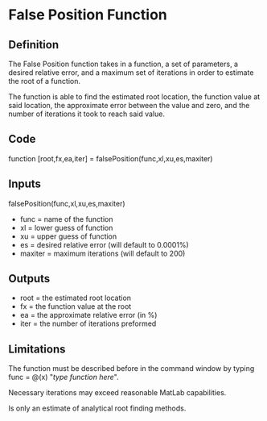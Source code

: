 # False Position Function

## Definition

The False Position function takes in a function, a set of parameters, a desired relative error, and a maximum set of iterations in order to estimate the root of a function.

The function is able to find the estimated root location, the function value at said location, the approximate error between the value and zero, and the number of iterations it took to reach said value.

## Code

function [root,fx,ea,iter] = falsePosition(func,xl,xu,es,maxiter)

## Inputs
falsePosition(func,xl,xu,es,maxiter)
* func    = name of the function
* xl      = lower guess of function
* xu      = upper guess of function
* es      = desired relative error (will default to 0.0001%)
* maxiter = maximum iterations (will default to 200)

## Outputs
* root    = the estimated root location
* fx      = the function value at the root
* ea      = the approximate relative error (in %)
* iter    = the number of iterations preformed

## Limitations
The function must be described before in the command window by typing func = @(x) "*type function here*".

Necessary iterations may exceed reasonable MatLab capabilities.

Is only an estimate of analytical root finding methods.
